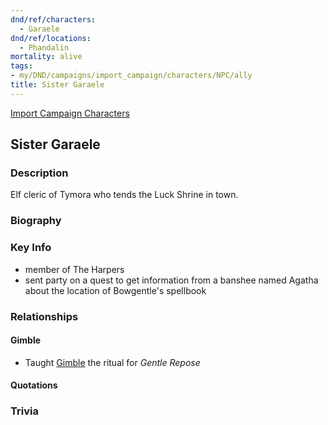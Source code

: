```yaml
---
dnd/ref/characters:
  - Garaele
dnd/ref/locations:
  - Phandalin
mortality: alive
tags:
- my/DND/campaigns/import_campaign/characters/NPC/ally
title: Sister Garaele
---
```


[Import Campaign Characters](/dnd/characters/)

## Sister Garaele

### Description

Elf cleric of Tymora who tends the Luck Shrine in town.

### Biography

### Key Info

- member of The Harpers
- sent party on a quest to get information from a banshee named Agatha about the location of Bowgentle's spellbook

### Relationships

#### Gimble

- Taught [Gimble](/dnd/characters/gimble-the-diviner) the ritual for *Gentle Repose*

#### Quotations

### Trivia
